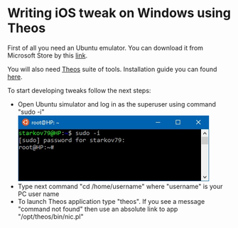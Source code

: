 # Writing iOS tweak on Windows using Theos

First of all you need an Ubuntu emulator. You can download it from Microsoft Store by this [link](https://www.microsoft.com/store/productId/9NBLGGH4MSV6).

You will also need [Theos](https://github.com/theos/theos) suite of tools. Installation guide you can found [here](https://github.com/theos/theos/wiki/Installation).

To start developing tweaks follow the next steps:
- Open Ubuntu simulator and log in as the superuser using command "sudo -i"
![Alt text](temp/1.jpg?raw=true "Title")
- Type next command "cd /home/username" where "username" is your PC user name
- To launch Theos application type "theos". If you see a message "command not found" then use an absolute link to app "/opt/theos/bin/nic.pl"
